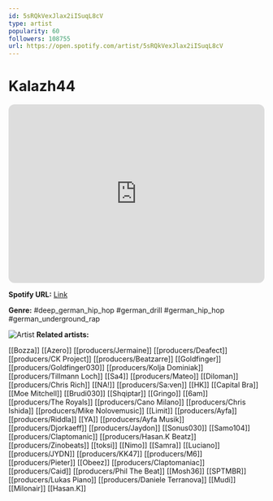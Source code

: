 ```yaml
---
id: 5sRQkVexJlax2iISuqL8cV
type: artist
popularity: 60
followers: 108755
url: https://open.spotify.com/artist/5sRQkVexJlax2iISuqL8cV
---
```

# Kalazh44

<iframe style="border-radius:12px" src="https://open.spotify.com/embed/artist/5sRQkVexJlax2iISuqL8cV" width="100%" height="352" frameBorder="0" allowfullscreen="" allow="autoplay; clipboard-write; encrypted-media; fullscreen; picture-in-picture" loading="lazy"></iframe>

**Spotify URL:** [Link](https://open.spotify.com/artist/5sRQkVexJlax2iISuqL8cV)

**Genre:**  #deep_german_hip_hop #german_drill #german_hip_hop #german_underground_rap

![Artist](https://i.scdn.co/image/ab6761610000e5ebb90759da52e971b210474d57)
**Related artists:**

[[Bozza]]
[[Azero]]
[[producers/Jermaine]]
[[producers/Deafect]]
[[producers/CK Project]]
[[producers/Beatzarre]]
[[Goldfinger]]
[[producers/Goldfinger030]]
[[producers/Kolja Dominiak]]
[[producers/Tillmann Loch]]
[[Sa4]]
[[producers/Mateo]]
[[Diloman]]
[[producers/Chris Rich]]
[[NA!]]
[[producers/Sa:ven]]
[[HK]]
[[Capital Bra]]
[[Moe Mitchell]]
[[Brudi030]]
[[Shqiptar]]
[[Gringo]]
[[6am]]
[[producers/The Royals]]
[[producers/Cano Milano]]
[[producers/Chris Ishida]]
[[producers/Mike Nolovemusic]]
[[Limit]]
[[producers/Ayfa]]
[[producers/Riddla]]
[[YA]]
[[producers/Ayfa Musik]]
[[producers/Djorkaeff]]
[[producers/Jaydon]]
[[Sonus030]]
[[Samo104]]
[[producers/Claptomanic]]
[[producers/Hasan.K Beatz]]
[[producers/Zinobeats]]
[[toksi]]
[[Nimo]]
[[Samra]]
[[Luciano]]
[[producers/JYDN]]
[[producers/KK47]]
[[producers/M6]]
[[producers/Pieter]]
[[Obeez]]
[[producers/Claptomaniac]]
[[producers/Caid]]
[[producers/Phil The Beat]]
[[Mosh36]]
[[SPTMBR]]
[[producers/Lukas Piano]]
[[producers/Daniele Terranova]]
[[Mudi]]
[[Milonair]]
[[Hasan.K]]
